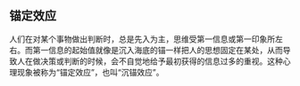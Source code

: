 ## 锚定效应
人们在对某个事物做出判断时，总是先入为主，思维受第一信息或第一印象所左右。而第一信息的起始值就像是沉入海底的锚一样把人的思想固定在某处，从而导致人在做决策或判断的时候，会不自觉地给予最初获得的信息过多的重视。这种心理现象被称为“锚定效应”，也叫“沉锚效应”。

